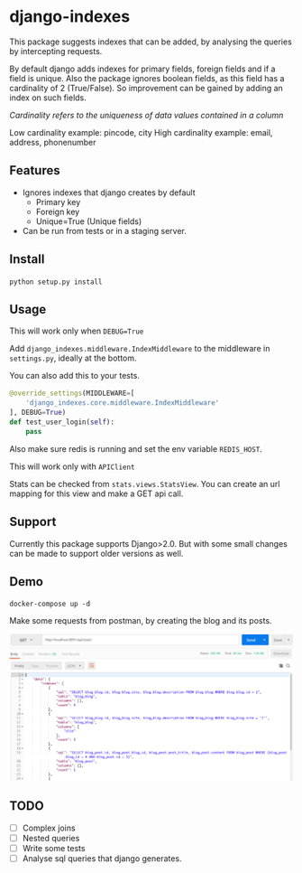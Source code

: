 # django-indexes

This package suggests indexes that can be added, by analysing the queries by intercepting requests.

By default django adds indexes for primary fields, foreign fields and if a field is unique.
Also the package ignores boolean fields, as this field has a cardinality of 2 (True/False). So
improvement can be gained by adding an index on such fields.

*Cardinality refers to the uniqueness of data values contained in a column*

Low cardinality example: pincode, city
High cardinality example: email, address, phonenumber 

## Features

- Ignores indexes that django creates by default
  - Primary key
  - Foreign key
  - Unique=True (Unique fields)
- Can be run from tests or in a staging server.

## Install

`python setup.py install`

## Usage

This will work only when `DEBUG=True`

Add `django_indexes.middleware.IndexMiddleware` to the middleware in `settings.py`, ideally at the bottom.

You can also add this to your tests.

```python
@override_settings(MIDDLEWARE=[
    'django_indexes.core.middleware.IndexMiddleware'
], DEBUG=True)
def test_user_login(self):
    pass
```

Also make sure redis is running and set the env variable `REDIS_HOST`.

This will work only with `APIClient`

Stats can be checked from `stats.views.StatsView`. You can create an url mapping for this view and
make a GET api call.

## Support

Currently this package supports Django>2.0. But with some small changes can be made to support older
versions as well.

## Demo

`docker-compose up -d`

Make some requests from postman, by creating the blog and its posts.

![Alt text](https://github.com/dineshs91/django-indexes/blob/master/stats.png?raw=true "Sample screenshot")

## TODO

- [ ] Complex joins
- [ ] Nested queries
- [ ] Write some tests
- [ ] Analyse sql queries that django generates.
